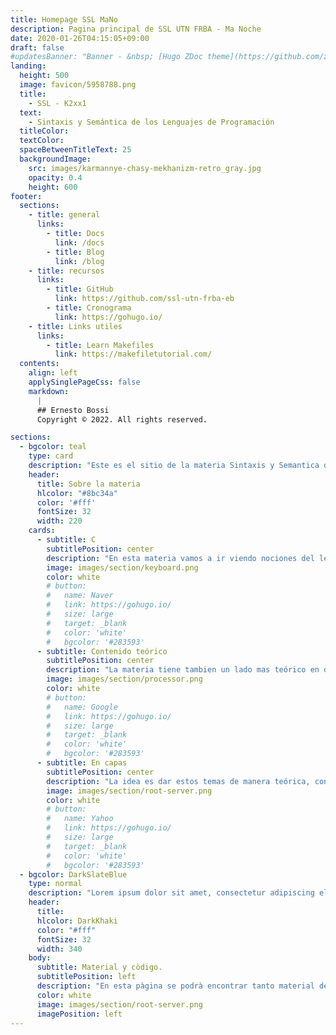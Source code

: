 ```yaml
---
title: Homepage SSL MaNo
description: Pagina principal de SSL UTN FRBA - Ma Noche
date: 2020-01-26T04:15:05+09:00
draft: false
#updatesBanner: "Banner - &nbsp; [Hugo ZDoc theme](https://github.com/zzossig/hugo-theme-zdoc) &nbsp; just arrived"
landing:
  height: 500
  image: favicon/5958788.png
  title:
    - SSL - K2xx1
  text:
    - Sintaxis y Semántica de los Lenguajes de Programación
  titleColor:
  textColor:
  spaceBetweenTitleText: 25
  backgroundImage: 
    src: images/karmannye-chasy-mekhanizm-retro_gray.jpg
    opacity: 0.4
    height: 600
footer:
  sections:
    - title: general
      links:
        - title: Docs
          link: /docs
        - title: Blog
          link: /blog
    - title: recursos
      links:
        - title: GitHub
          link: https://github.com/ssl-utn-frba-eb
        - title: Cronograma
          link: https://gohugo.io/
    - title: Links utiles
      links:
        - title: Learn Makefiles
          link: https://makefiletutorial.com/
  contents: 
    align: left
    applySinglePageCss: false
    markdown:
      |
      ## Ernesto Bossi
      Copyright © 2022. All rights reserved.

sections:
  - bgcolor: teal
    type: card
    description: "Este es el sitio de la materia Sintaxis y Semantica de los Lenguajes para el curso K2XXX. Se trata de una materia curricular de 2do año de la carrera de Ingeniería en Sistemas de Información, en UTN FRBA."
    header: 
      title: Sobre la materia
      hlcolor: "#8bc34a"
      color: '#fff'
      fontSize: 32
      width: 220
    cards:
      - subtitle: C
        subtitlePosition: center
        description: "En esta materia vamos a ir viendo nociones del lenguaje de programación C, asi como las abstracciones y estructuras que se usan en él. Veremos tambien herramientas tales como Bison y YACC"
        image: images/section/keyboard.png
        color: white
        # button: 
        #   name: Naver
        #   link: https://gohugo.io/
        #   size: large
        #   target: _blank
        #   color: 'white'
        #   bgcolor: '#283593'
      - subtitle: Contenido teórico
        subtitlePosition: center
        description: "La materia tiene tambien un lado mas teórico en donde veremos autómatas, expresiones regulares, parsers y análisis semántico. Iremos gradualmente viendo estos temas a lo largo de la cursada."
        image: images/section/processor.png
        color: white
        # button: 
        #   name: Google
        #   link: https://gohugo.io/
        #   size: large
        #   target: _blank
        #   color: 'white'
        #   bgcolor: '#283593'
      - subtitle: En capas
        subtitlePosition: center
        description: "La idea es dar estos temas de manera teórica, con ejemplos en clase, y que puedan aplicarse los conceptos teóricos en la práctica, tanto en clase como en ejercicios y prácticas."
        image: images/section/root-server.png
        color: white
        # button: 
        #   name: Yahoo
        #   link: https://gohugo.io/
        #   size: large
        #   target: _blank
        #   color: 'white'
        #   bgcolor: '#283593'
  - bgcolor: DarkSlateBlue
    type: normal
    description: "Lorem ipsum dolor sit amet, consectetur adipiscing elit. Fusce id eleifend erat. Integer eget mattis augue. Suspendisse semper laoreet tortor sed convallis. Nulla ac euismod lorem"
    header:
      title: 
      hlcolor: DarkKhaki
      color: "#fff"
      fontSize: 32
      width: 340
    body:
      subtitle: Material y còdigo.
      subtitlePosition: left
      description: "En esta pàgina se podrà encontrar tanto material de estudio, como còdigo que se verà en la cursada y còdigo extra que puede ser ùtil para las pràcticas y el trabajo pràctico."
      color: white
      image: images/section/root-server.png
      imagePosition: left
---
```

